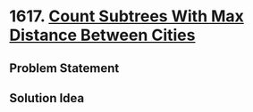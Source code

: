 # 1617. [Count Subtrees With Max Distance Between Cities](https://leetcode.com/problems/count-subtrees-with-max-distance-between-cities)

## Problem Statement

## Solution Idea

